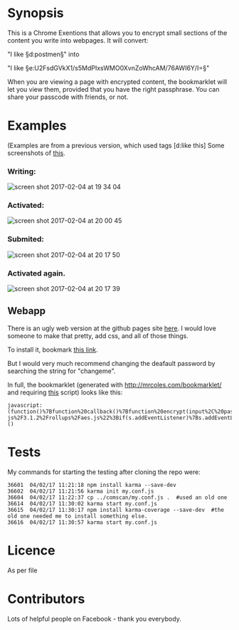 # Synopsis


This is a Chrome Exentions that allows you to encrypt small sections of the content you write into webpages.  It will convert: 

"I like §d:postmen§" into 

"I like §e:U2FsdGVkX1/s5MdPIxsWMO0XvnZoWhcAM/76AWI6Y/I=§"

When you are viewing a page with encrypted content, the bookmarklet will let you view them, provided that you have the right passphrase.   You can share your passcode with friends, or not.

# Examples
(Examples are from a previous version, which used tags [d:like this]
Some screenshots of [this](https://www.reddit.com/r/shadowcryptplayground/comments/5s2ol9/this_is_a_test_of_some/).

### Writing: 
![screen shot 2017-02-04 at 19 34 04](https://cloud.githubusercontent.com/assets/4369547/22621165/b89bbbf8-eb14-11e6-836a-6e5c048dbdda.png)

### Activated: 
![screen shot 2017-02-04 at 20 00 45](https://cloud.githubusercontent.com/assets/4369547/22621166/b89c4582-eb14-11e6-8f31-3f8b914f9040.png)

### Submited: 
![screen shot 2017-02-04 at 20 17 50](https://cloud.githubusercontent.com/assets/4369547/22621251/2444d1ee-eb17-11e6-8b51-24cb552a76a8.png)

### Activated again.
![screen shot 2017-02-04 at 20 17 39](https://cloud.githubusercontent.com/assets/4369547/22621250/2443e61c-eb17-11e6-883e-b5d79dc8070b.png)


## Webapp 
There is an ugly web version at the github pages site [here](https://joereddington.github.io/PrivateInPublic/). I would love someone to make that pretty, add css, and all of those things. 


To install it, bookmark [this link](javascript:(function()%7Bfunction%20callback()%7Bfunction%20encrypt(input%2C%20passcode)%20%7Bpasscode%20%3D%20passcode%20%7C%7C%20%22hardcoded%22%3Breturn%20CryptoJS.AES.encrypt(input%2C%20passcode).toString()%3B%7Dfunction%20decrypt(ciphertext%2C%20passcode)%20%7Bpasscode%20%3D%20passcode%20%7C%7C%20%22hardcoded%22%3Bvar%20bytes%20%3D%20CryptoJS.AES.decrypt(ciphertext%2C%20passcode)%3Bvar%20plaintext%20%3D%20bytes.toString(CryptoJS.enc.Utf8)%3Breturn%20plaintext%3B%7Dfunction%20parse(input%2C%20passcode)%20%7Bpasscode%20%3D%20passcode%20%7C%7C%20%22hardcoded%22%3BinputArray%20%3D%20input.split(%2F%5C%5B%7C%5C%5D%2F)%3Bfor%20(var%20i%20%3D%201%3B%20i%20%3C%20inputArray.length%3B%20i%20%2B%3D%202)%20%7Bif%20(inputArray%5Bi%5D.startsWith(%22e%3A%22))%20%7BinputArray%5Bi%5D%20%3D%20%22%5B%22%20%2B%20decrypt(inputArray%5Bi%5D.slice(2)%2C%20passcode)%20%2B%20%22%5D%22%3B%7D%20else%20%7BinputArray%5Bi%5D%20%3D%20%22%5Be%3A%22%20%2B%20encrypt(inputArray%5Bi%5D%2C%20passcode)%20%2B%20%22%5D%22%3B%7D%7Dreturn%20inputArray.join(%22%22)%7Dfunction%20htmlreplace(element%2C%20passcode)%20%7B%20%2F*modified%20from%20http%3A%2F%2Fstackoverflow.com%2Fa%2F1175796%2F170243*%2Fpasscode%20%3D%20passcode%20%7C%7C%20%22hardcoded%22%3Bif%20(!element)%20element%20%3D%20document.body%3Bvar%20nodes%20%3D%20element.childNodes%3Bfor%20(var%20n%20%3D%200%3B%20n%20%3C%20nodes.length%3B%20n%2B%2B)%20%7Bif%20(nodes%5Bn%5D.nodeType%20%3D%3D%20Node.TEXT_NODE)%20%7Bnodes%5Bn%5D.textContent%20%3D%20parse(nodes%5Bn%5D.textContent%2C%20passcode)%3B%7D%20else%20%7Bhtmlreplace(nodes%5Bn%5D%2C%20passcode)%3B%7D%7D%7Dfunction%20changeall(passcode)%20%7Bpasscode%20%3D%20passcode%20%7C%7C%20%22hardcoded%22%3Bvar%20inputsArray%20%3D%20document.getElementsByTagName('textarea')%3Bfor%20(i%20%3D%200%3B%20i%20%3C%20inputsArray.length%3B%20i%2B%2B)%20%7Bif%20(inputsArray%5Bi%5D.type%20%3D%3D%20'textarea')%20%7Bvar%20contents%20%3D%20parse(inputsArray%5Bi%5D.value%2C%20passcode)%3BinputsArray%5Bi%5D.value%20%3D%20contents%3B%7D%7Dhtmlreplace(document.body%2C%20passcode)%3B%7Dchangeall()%7Dvar%20s%3Ddocument.createElement(%22script%22)%3Bs.src%3D%22https%3A%2F%2Fcdnjs.cloudflare.com%2Fajax%2Flibs%2Fcrypto-js%2F3.1.2%2Frollups%2Faes.js%22%3Bif(s.addEventListener)%7Bs.addEventListener(%22load%22%2Ccallback%2Cfalse)%7Delse%20if(s.readyState)%7Bs.onreadystatechange%3Dcallback%7Ddocument.body.appendChild(s)%3B%7D)()).  

But I would very much recommend changing the deafault password by searching the string for "changeme".  

In full, the bookmarklet (generated with http://mrcoles.com/bookmarklet/ and requiring [this](https://cdnjs.cloudflare.com/ajax/libs/crypto-js/3.1.2/rollups/aes.js) script) looks like this: 

```
javascript:(function()%7Bfunction%20callback()%7Bfunction%20encrypt(input%2C%20passcode)%20%7Bpasscode%20%3D%20passcode%20%7C%7C%20%22hardcoded%22%3Breturn%20CryptoJS.AES.encrypt(input%2C%20passcode).toString()%3B%7Dfunction%20decrypt(ciphertext%2C%20passcode)%20%7Bpasscode%20%3D%20passcode%20%7C%7C%20%22hardcoded%22%3Bvar%20bytes%20%3D%20CryptoJS.AES.decrypt(ciphertext%2C%20passcode)%3Bvar%20plaintext%20%3D%20bytes.toString(CryptoJS.enc.Utf8)%3Breturn%20plaintext%3B%7Dfunction%20parse(input%2C%20passcode)%20%7Bpasscode%20%3D%20passcode%20%7C%7C%20%22hardcoded%22%3BinputArray%20%3D%20input.split(%2F%5C%5B%7C%5C%5D%2F)%3Bfor%20(var%20i%20%3D%201%3B%20i%20%3C%20inputArray.length%3B%20i%20%2B%3D%202)%20%7Bif%20(inputArray%5Bi%5D.startsWith(%22e%3A%22))%20%7BinputArray%5Bi%5D%20%3D%20%22%5B%22%20%2B%20decrypt(inputArray%5Bi%5D.slice(2)%2C%20passcode)%20%2B%20%22%5D%22%3B%7D%20else%20%7BinputArray%5Bi%5D%20%3D%20%22%5Be%3A%22%20%2B%20encrypt(inputArray%5Bi%5D%2C%20passcode)%20%2B%20%22%5D%22%3B%7D%7Dreturn%20inputArray.join(%22%22)%7Dfunction%20htmlreplace(element%2C%20passcode)%20%7B%20%2F*modified%20from%20http%3A%2F%2Fstackoverflow.com%2Fa%2F1175796%2F170243*%2Fpasscode%20%3D%20passcode%20%7C%7C%20%22hardcoded%22%3Bif%20(!element)%20element%20%3D%20document.body%3Bvar%20nodes%20%3D%20element.childNodes%3Bfor%20(var%20n%20%3D%200%3B%20n%20%3C%20nodes.length%3B%20n%2B%2B)%20%7Bif%20(nodes%5Bn%5D.nodeType%20%3D%3D%20Node.TEXT_NODE)%20%7Bnodes%5Bn%5D.textContent%20%3D%20parse(nodes%5Bn%5D.textContent%2C%20passcode)%3B%7D%20else%20%7Bhtmlreplace(nodes%5Bn%5D%2C%20passcode)%3B%7D%7D%7Dfunction%20changeall(passcode)%20%7Bpasscode%20%3D%20passcode%20%7C%7C%20%22hardcoded%22%3Bvar%20inputsArray%20%3D%20document.getElementsByTagName('textarea')%3Bfor%20(i%20%3D%200%3B%20i%20%3C%20inputsArray.length%3B%20i%2B%2B)%20%7Bif%20(inputsArray%5Bi%5D.type%20%3D%3D%20'textarea')%20%7Bvar%20contents%20%3D%20parse(inputsArray%5Bi%5D.value%2C%20passcode)%3BinputsArray%5Bi%5D.value%20%3D%20contents%3B%7D%7Dhtmlreplace(document.body%2C%20passcode)%3B%7Dchangeall()%7Dvar%20s%3Ddocument.createElement(%22script%22)%3Bs.src%3D%22https%3A%2F%2Fcdnjs.cloudflare.com%2Fajax%2Flibs%2Fcrypto-js%2F3.1.2%2Frollups%2Faes.js%22%3Bif(s.addEventListener)%7Bs.addEventListener(%22load%22%2Ccallback%2Cfalse)%7Delse%20if(s.readyState)%7Bs.onreadystatechange%3Dcallback%7Ddocument.body.appendChild(s)%3B%7D)()
```

# Tests
My commands for starting the testing after cloning the repo were: 

```
36601  04/02/17 11:21:18 npm install karma --save-dev
36602  04/02/17 11:21:56 karma init my.conf.js
36604  04/02/17 11:22:37 cp ../comscan/my.conf.js .  #used an old one
36614  04/02/17 11:30:02 karma start my.conf.js
36615  04/02/17 11:30:17 npm install karma-coverage --save-dev  #the old one needed me to install something else. 
36616  04/02/17 11:30:57 karma start my.conf.js

```

# Licence 
As per file 

# Contributors 
Lots of helpful people on Facebook - thank you everybody. 
